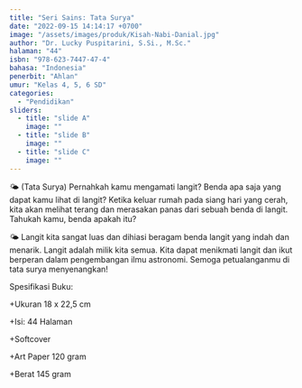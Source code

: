 ```yaml
---
title: "Seri Sains: Tata Surya"
date: "2022-09-15 14:14:17 +0700"
image: "/assets/images/produk/Kisah-Nabi-Danial.jpg"
author: "Dr. Lucky Puspitarini, S.Si., M.Sc."
halaman: "44"
isbn: "978-623-7447-47-4"
bahasa: "Indonesia"
penerbit: "Ahlan"
umur: "Kelas 4, 5, 6 SD"
categories: 
  - "Pendidikan"
sliders: 
  - title: "slide A"
    image: ""
  - title: "slide B"
    image: ""
  - title: "slide C"
    image: ""
---
```


🌤️ (Tata Surya) Pernahkah kamu mengamati langit? Benda apa saja yang dapat kamu lihat di langit? Ketika keluar rumah pada siang hari yang cerah, kita akan melihat terang dan merasakan panas dari sebuah benda di langit. Tahukah kamu, benda apakah itu?

🌤️ Langit kita sangat luas dan dihiasi beragam benda langit yang indah dan menarik. Langit adalah milik kita semua. Kita dapat menikmati langit dan ikut berperan dalam pengembangan ilmu astronomi. Semoga petualanganmu di tata surya menyenangkan!


Spesifikasi Buku:

+Ukuran 18 x 22,5 cm

+Isi: 44 Halaman

+Softcover

+Art Paper 120 gram

+Berat 145 gram


